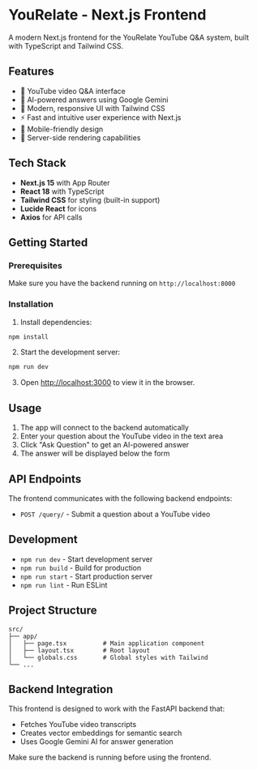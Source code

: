 # YouRelate - Next.js Frontend

A modern Next.js frontend for the YouRelate YouTube Q&A system, built with TypeScript and Tailwind CSS.

## Features

- 🎥 YouTube video Q&A interface
- 🤖 AI-powered answers using Google Gemini
- 🎨 Modern, responsive UI with Tailwind CSS
- ⚡ Fast and intuitive user experience with Next.js
- 📱 Mobile-friendly design
- 🚀 Server-side rendering capabilities

## Tech Stack

- **Next.js 15** with App Router
- **React 18** with TypeScript
- **Tailwind CSS** for styling (built-in support)
- **Lucide React** for icons
- **Axios** for API calls

## Getting Started

### Prerequisites

Make sure you have the backend running on `http://localhost:8000`

### Installation

1. Install dependencies:
```bash
npm install
```

2. Start the development server:
```bash
npm run dev
```

3. Open [http://localhost:3000](http://localhost:3000) to view it in the browser.

## Usage

1. The app will connect to the backend automatically
2. Enter your question about the YouTube video in the text area
3. Click "Ask Question" to get an AI-powered answer
4. The answer will be displayed below the form

## API Endpoints

The frontend communicates with the following backend endpoints:

- `POST /query/` - Submit a question about a YouTube video

## Development

- `npm run dev` - Start development server
- `npm run build` - Build for production
- `npm run start` - Start production server
- `npm run lint` - Run ESLint

## Project Structure

```
src/
├── app/
│   ├── page.tsx          # Main application component
│   ├── layout.tsx        # Root layout
│   └── globals.css       # Global styles with Tailwind
└── ...
```

## Backend Integration

This frontend is designed to work with the FastAPI backend that:
- Fetches YouTube video transcripts
- Creates vector embeddings for semantic search
- Uses Google Gemini AI for answer generation

Make sure the backend is running before using the frontend.
